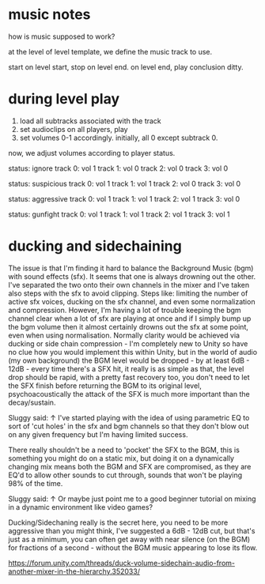 # music notes

how is music supposed to work?

at the level of level template, we define the music track to use.

start on level start, stop on level end.
on level end, play conclusion ditty.

# during level play

1. load all subtracks associated with the track
2. set audioclips on all players, play
3. set volumes 0-1 accordingly. initially, all 0 except subtrack 0.

now, we adjust volumes according to player status.

status: ignore
    track 0: vol 1
    track 1: vol 0
    track 2: vol 0
    track 3: vol 0

status: suspicious
    track 0: vol 1
    track 1: vol 1
    track 2: vol 0
    track 3: vol 0

status: aggressive
    track 0: vol 1
    track 1: vol 1
    track 2: vol 1
    track 3: vol 0

status: gunfight
    track 0: vol 1
    track 1: vol 1
    track 2: vol 1
    track 3: vol 1




# ducking and sidechaining


The issue is that I'm finding it hard to balance the Background Music (bgm) with sound effects (sfx). It seems that one is always drowning out the other. I've separated the two onto their own channels in the mixer and I've taken also steps with the sfx to avoid clipping. Steps like: limiting the number of active sfx voices, ducking on the sfx channel, and even some normalization and compression. However, I'm having a lot of trouble keeping the bgm channel clear when a lot of sfx are playing at once and if I simply bump up the bgm volume then it almost certainly drowns out the sfx at some point, even when using normalisation.
Normally clarity would be achieved via ducking or side chain compression - I'm completely new to Unity so have no clue how you would implement this within Unity, but in the world of audio (my own background) the BGM level would be dropped - by at least 6dB - 12dB - every time there's a SFX hit, it really is as simple as that, the level drop should be rapid, with a pretty fast recovery too, you don't need to let the SFX finish before returning the BGM to its original level, psychoacoustically the attack of the SFX is much more important than the decay/sustain.

Sluggy said: ↑
I've started playing with the idea of using parametric EQ to sort of 'cut holes' in the sfx and bgm channels so that they don't blow out on any given frequency but I'm having limited success.

There really shouldn't be a need to 'pocket' the SFX to the BGM, this is something you might do on a static mix, but doing it on a dynamically changing mix means both the BGM and SFX are compromised, as they are EQ'd to allow other sounds to cut through, sounds that won't be playing 98% of the time.

Sluggy said: ↑
Or maybe just point me to a good beginner tutorial on mixing in a dynamic environment like video games?

Ducking/Sidechaning really is the secret here, you need to be more aggressive than you might think, I've suggested a 6dB - 12dB cut, but that's just as a minimum, you can often get away with near silence (on the BGM) for fractions of a second - without the BGM music appearing to lose its flow.





https://forum.unity.com/threads/duck-volume-sidechain-audio-from-another-mixer-in-the-hierarchy.352033/